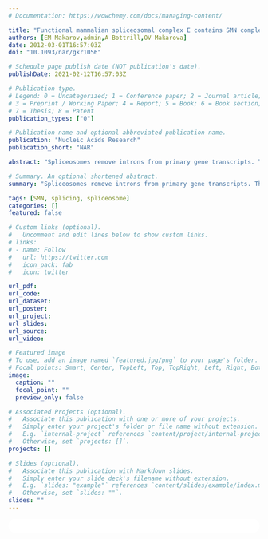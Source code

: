 ```yaml
---
# Documentation: https://wowchemy.com/docs/managing-content/

title: "Functional mammalian spliceosomal complex E contains SMN complex proteins in addition to U1 and U2 snRNPs"
authors: [EM Makarov,admin,A Bottrill,OV Makarova]
date: 2012-03-01T16:57:03Z
doi: "10.1093/nar/gkr1056"

# Schedule page publish date (NOT publication's date).
publishDate: 2021-02-12T16:57:03Z

# Publication type.
# Legend: 0 = Uncategorized; 1 = Conference paper; 2 = Journal article;
# 3 = Preprint / Working Paper; 4 = Report; 5 = Book; 6 = Book section;
# 7 = Thesis; 8 = Patent
publication_types: ["0"]

# Publication name and optional abbreviated publication name.
publication: "Nucleic Acids Research"
publication_short: "NAR"

abstract: "Spliceosomes remove introns from primary gene transcripts. They assemble de novo on each intron through a series of steps that involve the incorporation of five snRNP particles and multiple non-snRNP proteins. In mammals, all the intermediate complexes have been characterized on one transcript (MINX), with the exception of the very first, complex E. We have purified this complex by two independent procedures using antibodies to either U1-A or PRPF40A proteins, which are known to associate at an early stage of assembly. We demonstrate that the purified complexes are functional in splicing using commitment assays. These complexes contain components expected to be in the E complex and a number of previously unrecognized factors, including survival of motor neurons (SMN) and proteins of the SMN-associated complex. Depletion of the SMN complex proteins from nuclear extracts inhibits formation of the E complex and causes non-productive complexes to accumulate. This suggests that the SMN complex stabilizes the association of U1 and U2 snRNPs with pre-mRNA. In addition, the antibody to PRPF40A precipitated U2 snRNPs from nuclear extracts, indicating that PRPF40A associates with U2 snRNPs."

# Summary. An optional shortened abstract.
summary: "Spliceosomes remove introns from primary gene transcripts. They assemble de novo on each intron through a series of steps that involve the incorporation of five snRNP particles and multiple non-snRNP proteins. In mammals, all the intermediate complexes have been characterized on one transcript (MINX), with the exception of the very first, complex E."

tags: [SMN, splicing, spliceosome]
categories: []
featured: false

# Custom links (optional).
#   Uncomment and edit lines below to show custom links.
# links:
# - name: Follow
#   url: https://twitter.com
#   icon_pack: fab
#   icon: twitter

url_pdf:
url_code:
url_dataset:
url_poster:
url_project:
url_slides:
url_source:
url_video:

# Featured image
# To use, add an image named `featured.jpg/png` to your page's folder. 
# Focal points: Smart, Center, TopLeft, Top, TopRight, Left, Right, BottomLeft, Bottom, BottomRight.
image:
  caption: ""
  focal_point: ""
  preview_only: false

# Associated Projects (optional).
#   Associate this publication with one or more of your projects.
#   Simply enter your project's folder or file name without extension.
#   E.g. `internal-project` references `content/project/internal-project/index.md`.
#   Otherwise, set `projects: []`.
projects: []

# Slides (optional).
#   Associate this publication with Markdown slides.
#   Simply enter your slide deck's filename without extension.
#   E.g. `slides: "example"` references `content/slides/example/index.md`.
#   Otherwise, set `slides: ""`.
slides: ""
---
```


<script type='text/javascript' src='https://d1bxh8uas1mnw7.cloudfront.net/assets/embed.js'></script>
<html>
  <style>
    section {
        background: white;
        color: black;
        border-radius: 1em;
        padding: 1em;
        left: 50% }
    #inner {
        display: inline-block;
        display: flex;
        align-items: center;
        justify-content: center }
  </style>
  <section>
    <div id="inner">
      <span style="float:left"; class="__dimensions_badge_embed__" data-doi="10.1093/nar/gkr1056" data-hide-zero-citations="true" data-legend="always">
      </span><script async src="https://badge.dimensions.ai/badge.js" charset="utf-8"></script>
      <div  style="float:right"; data-link-target="_blank" data-badge-details="right" data-badge-type="medium-donut"
      data-doi="10.1093/nar/gkr1056"   data-condensed="true" data-hide-no-mentions="true" class="altmetric-embed"></div>
    </div>
        <div id="inner"  style="float:center">
      <script type="text/javascript" src="//cdn.plu.mx/widget-details.js"></script>
        <span style="float:left"><a href="https://plu.mx/plum/a/?doi=10.1093/nar/gkr1056" 
          data-orientation="horizontal" 
          class="plumx-details" 
          data-hide-print="true"
          data-no-link="true"
          data-site="plum" 
          data-hide-when-empty="true">
        </a></span>
    </div>
  </section>